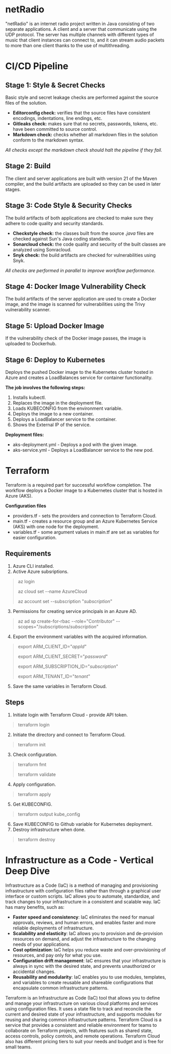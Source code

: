 # netRadio
"netRadio" is an internet radio project written in Java consisting of two separate applications. A client and a server that communicate using the UDP protocol. The server has multiple channels with different types of music that client instances can connect to, and it can stream audio packets to more than one client thanks to the use of multithreading.

# CI/CD Pipeline
## Stage 1: Style & Secret Checks
Basic style and secret leakage checks are performed against the source files of the solution.
* __Editorconfig check:__ verifies that the source files have consistent encodings, indentations, line endings, etc.
* __Gitleaks check:__ makes sure that no secrets, passwords, tokens, etc. have been committed to source control.
* __Markdown check:__ checks whether all markdown files in the solution conform to the markdown syntax.

_All checks except the markdown check should halt the pipeline if they fail._

## Stage 2: Build
The client and server applications are built with version 21 of the Maven compiler, and the build artifacts are uploaded so they can be used in later stages.

## Stage 3: Code Style & Security Checks
The build artifacts of both applications are checked to make sure they adhere to code quality and security standards.

* __Checkstyle check:__ the classes built from the source _.java_ files are checked against Sun's Java coding standards.
* __Sonarcloud check:__ the code quality and security of the built classes are analyzed using Sonracloud.
* __Snyk check:__ the build artifacts are checked for vulnerabilities using Snyk.

_All checks are performed in parallel to improve workflow performance._

## Stage 4: Docker Image Vulnerability Check
The build artifacts of the server application are used to create a Docker image, and the image is scanned for vulnerabilities using the Trivy vulnerability scanner.

## Stage 5: Upload Docker Image
If the vulnerability check of the Docker image passes, the image is uploaded to Dockerhub.

## Stage 6: Deploy to Kubernetes
Deploys the pushed Docker image to the Kubernetes cluster hosted in Azure and creates a LoadBalances service for container functionality.

__The job involves the following steps:__
1. Installs kubectl.
2. Replaces the image in the deployment file.
3. Loads KUBECONFIG from the environment variable.
4. Deploys the image to a new container.
5. Deploys a LoadBalancer service to the container.
6. Shows the External IP of the service.

__Deployment files:__
* aks-deployment.yml - Deploys a pod with the given image.
* aks-service.yml - Deploys a LoadBalancer service to the new pod.

# Terraform
Terraform is a required part for successful workflow completion. The workflow deploys a Docker image to a Kubernetes cluster that is hosted in Azure (AKS).

__Configuration files__
* providers.tf - sets the providers and connection to Terraform Cloud.
* main.tf - creates a resource group and an Azure Kubernetes Service (AKS) with one node for the deployment.
* variables.tf - some argument values in main.tf are set as variables for easier configuration.

## Requirements
1. Azure CLI installed.
2. Active Azure subsriptions.
> az login
>
> az cloud set --name AzureCloud
>
> az account set --subscription "*subscription*"
3. Permissions for creating service principals in an Azure AD.
> az ad sp create-for-rbac --role="Contributor" --scopes="/subscriptions/*subscription*"
4. Export the environment variables with the acquired information.
> export ARM\_CLIENT\_ID="*appId*"
>
> export ARM\_CLIENT\_SECRET="*password*"
>
> export ARM\_SUBSCRIPTION\_ID="*subscription*"
>
> export ARM\_TENANT\_ID="*tenant*"
5. Save the same variables in Terraform Cloud.

## Steps
1. Initiate login with Terraform Cloud - provide API token.
> terraform login
2. Initiate the directory and connect to Terraform Cloud.
> terraform init
3. Check configuration.
> terraform fmt
>
> terraform validate
4. Apply configuration.
> terraform apply
5. Get KUBECONFIG.
> terraform output kube_config
6. Save KUBECONFIG to Github variable for Kubernetes deployment.
7. Destroy infrastructure when done.
> terraform destroy

# Infrastructure as a Code - Vertical Deep Dive
Infrastructure as a Code (IaC) is a method of managing and provisioning infrastructure with configuration files rather than through a graphical user interface or custom scripts. IaC allows you to automate, standardize, and track changes to your infrastructure in a consistent and scalable way. IaC has many benefits, such as:
* __Faster speed and consistency__: IaC eliminates the need for manual approvals, reviews, and human errors, and enables faster and more reliable deployments of infrastructure.
* __Scalability and elasticity__: IaC allows you to provision and de-provision resources on demand, and adjust the infrastructure to the changing needs of your applications.
* __Cost optimization__: IaC helps you reduce waste and over-provisioning of resources, and pay only for what you use.
* __Configuration drift management__: IaC ensures that your infrastructure is always in sync with the desired state, and prevents unauthorized or accidental changes.
* __Reusability and modularity__: IaC enables you to use modules, templates, and variables to create reusable and shareable configurations that encapsulate common infrastructure patterns.

Terraform is an Infrastructure as Code (IaC) tool that allows you to define and manage your infrastructure on various cloud platforms and services using configuration files. It uses a state file to track and reconcile the current and desired state of your infrastructure, and supports modules for reusing and sharing common infrastructure patterns. Terraform Cloud is a service that provides a consistent and reliable environment for teams to collaborate on Terraform projects, with features such as shared state, access controls, policy controls, and remote operations. Terraform Cloud also has different pricing tiers to suit your needs and budget and is free for small teams.
